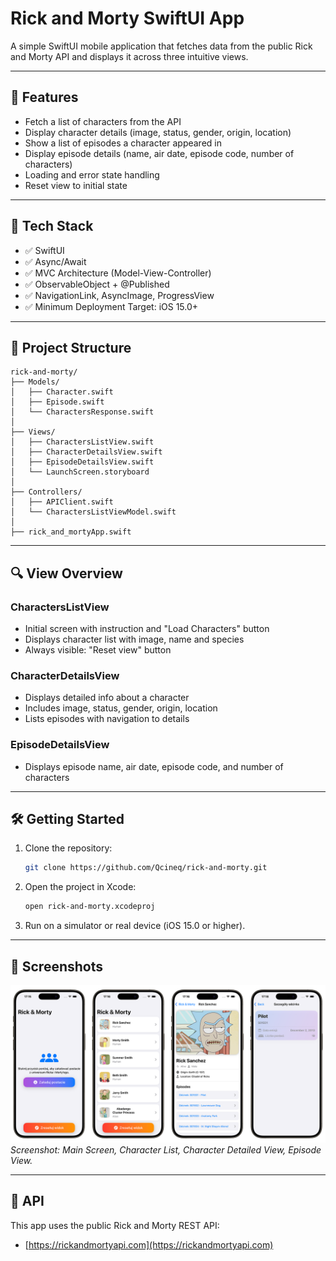 # Rick and Morty SwiftUI App

A simple SwiftUI mobile application that fetches data from the public Rick and Morty API and displays it across three intuitive views.

---

## 📱 Features

- Fetch a list of characters from the API
- Display character details (image, status, gender, origin, location)
- Show a list of episodes a character appeared in
- Display episode details (name, air date, episode code, number of characters)
- Loading and error state handling
- Reset view to initial state

---

## 🧰 Tech Stack

- ✅ SwiftUI
- ✅ Async/Await
- ✅ MVC Architecture (Model-View-Controller)
- ✅ ObservableObject + @Published
- ✅ NavigationLink, AsyncImage, ProgressView
- ✅ Minimum Deployment Target: iOS 15.0+

---

## 🧩 Project Structure

```
rick-and-morty/
├── Models/
│   ├── Character.swift
│   ├── Episode.swift
│   └── CharactersResponse.swift
│
├── Views/
│   ├── CharactersListView.swift
│   ├── CharacterDetailsView.swift
│   ├── EpisodeDetailsView.swift
│   └── LaunchScreen.storyboard
│
├── Controllers/
│   ├── APIClient.swift
│   └── CharactersListViewModel.swift
│
├── rick_and_mortyApp.swift
```

---

## 🔍 View Overview

### CharactersListView
- Initial screen with instruction and "Load Characters" button
- Displays character list with image, name and species
- Always visible: "Reset view" button

### CharacterDetailsView
- Displays detailed info about a character
- Includes image, status, gender, origin, location
- Lists episodes with navigation to details

### EpisodeDetailsView
- Displays episode name, air date, episode code, and number of characters

---

## 🛠️ Getting Started

1. Clone the repository:
   ```bash
   git clone https://github.com/Qcineq/rick-and-morty.git
   ```

2. Open the project in Xcode:
   ```bash
   open rick-and-morty.xcodeproj
   ```

3. Run on a simulator or real device (iOS 15.0 or higher).

---

## 📱  Screenshots

![App](rick-and-morty/Assets.xcassets/ReadMeImage.imageset/ReadMeImage.png)
*Screenshot: Main Screen, Character List, Character Detailed View, Episode View.*

---

## 🔗 API

This app uses the public Rick and Morty REST API:
- [https://rickandmortyapi.com](https://rickandmortyapi.com)
